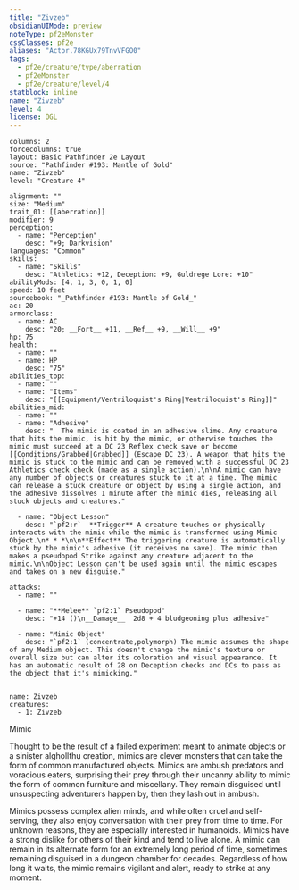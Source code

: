 ```yaml
---
title: "Zivzeb"
obsidianUIMode: preview
noteType: pf2eMonster
cssClasses: pf2e
aliases: "Actor.78KGUx79TnvVFGO0" 
tags:
  - pf2e/creature/type/aberration
  - pf2eMonster
  - pf2e/creature/level/4
statblock: inline
name: "Zivzeb"
level: 4
license: OGL
---
```


```statblock
columns: 2
forcecolumns: true
layout: Basic Pathfinder 2e Layout
source: "Pathfinder #193: Mantle of Gold"
name: "Zivzeb"
level: "Creature 4"

alignment: ""
size: "Medium"
trait_01: [[aberration]]
modifier: 9
perception:
  - name: "Perception"
    desc: "+9; Darkvision"
languages: "Common"
skills:
  - name: "Skills"
    desc: "Athletics: +12, Deception: +9, Guldrege Lore: +10"
abilityMods: [4, 1, 3, 0, 1, 0]
speed: 10 feet
sourcebook: "_Pathfinder #193: Mantle of Gold_"
ac: 20
armorclass:
  - name: AC
    desc: "20; __Fort__ +11, __Ref__ +9, __Will__ +9"
hp: 75
health:
  - name: ""
  - name: HP
    desc: "75"
abilities_top:
  - name: ""
  - name: "Items"
    desc: "[[Equipment/Ventriloquist's Ring|Ventriloquist's Ring]]"
abilities_mid:
  - name: ""
  - name: "Adhesive"
    desc: "  The mimic is coated in an adhesive slime. Any creature that hits the mimic, is hit by the mimic, or otherwise touches the mimic must succeed at a DC 23 Reflex check save or become [[Conditions/Grabbed|Grabbed]] (Escape DC 23). A weapon that hits the mimic is stuck to the mimic and can be removed with a successful DC 23 Athletics check check (made as a single action).\n\nA mimic can have any number of objects or creatures stuck to it at a time. The mimic can release a stuck creature or object by using a single action, and the adhesive dissolves 1 minute after the mimic dies, releasing all stuck objects and creatures."

  - name: "Object Lesson"
    desc: "`pf2:r`  **Trigger** A creature touches or physically interacts with the mimic while the mimic is transformed using Mimic Object.\n* * *\n\n**Effect** The triggering creature is automatically stuck by the mimic's adhesive (it receives no save). The mimic then makes a pseudopod Strike against any creature adjacent to the mimic.\n\nObject Lesson can't be used again until the mimic escapes and takes on a new disguise."

attacks:
  - name: ""

  - name: "**Melee** `pf2:1` Pseudopod"
    desc: "+14 ()\n__Damage__  2d8 + 4 bludgeoning plus adhesive"

  - name: "Mimic Object"
    desc: "`pf2:1` (concentrate,polymorph) The mimic assumes the shape of any Medium object. This doesn't change the mimic's texture or overall size but can alter its coloration and visual appearance. It has an automatic result of 28 on Deception checks and DCs to pass as the object that it's mimicking."
 
```

```encounter-table
name: Zivzeb
creatures:
  - 1: Zivzeb
```


Mimic

Thought to be the result of a failed experiment meant to animate objects or a sinister alghollthu creation, mimics are clever monsters that can take the form of common manufactured objects. Mimics are ambush predators and voracious eaters, surprising their prey through their uncanny ability to mimic the form of common furniture and miscellany. They remain disguised until unsuspecting adventurers happen by, then they lash out in ambush.

Mimics possess complex alien minds, and while often cruel and self-serving, they also enjoy conversation with their prey from time to time. For unknown reasons, they are especially interested in humanoids. Mimics have a strong dislike for others of their kind and tend to live alone. A mimic can remain in its alternate form for an extremely long period of time, sometimes remaining disguised in a dungeon chamber for decades. Regardless of how long it waits, the mimic remains vigilant and alert, ready to strike at any moment.
